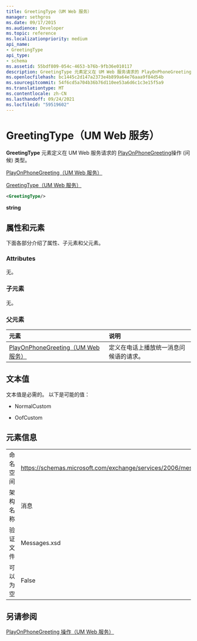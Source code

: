```yaml
---
title: GreetingType（UM Web 服务）
manager: sethgros
ms.date: 09/17/2015
ms.audience: Developer
ms.topic: reference
ms.localizationpriority: medium
api_name:
- GreetingType
api_type:
- schema
ms.assetid: 55bdf809-054c-4653-b76b-9fb36e010117
description: GreetingType 元素定义在 UM Web 服务请求的 PlayOnPhoneGreeting 操作 (问候) 类型。
ms.openlocfilehash: bc1445c2d147a2373e4b899a64e76aaa9f84d54b
ms.sourcegitcommit: 54f6cd5a704b36b76d110ee53a6d6c1c3e15f5a9
ms.translationtype: MT
ms.contentlocale: zh-CN
ms.lasthandoff: 09/24/2021
ms.locfileid: "59519602"
---
```

# <a name="greetingtype-um-web-service"></a>GreetingType（UM Web 服务）

**GreetingType** 元素定义在 UM Web 服务请求的 [PlayOnPhoneGreeting](playonphonegreeting-operation-um-web-service.md)操作 (问候) 类型。 
  
[PlayOnPhoneGreeting（UM Web 服务）](playonphonegreeting-um-web-service.md)
  
[GreetingType（UM Web 服务）](greetingtype-um-web-service.md)
  
```xml
<GreetingType/>
```

 **string**
## <a name="attributes-and-elements"></a>属性和元素

下面各部分介绍了属性、子元素和父元素。
  
### <a name="attributes"></a>Attributes

无。
  
### <a name="child-elements"></a>子元素

无。
  
### <a name="parent-elements"></a>父元素

|**元素**|**说明**|
|:-----|:-----|
|[PlayOnPhoneGreeting（UM Web 服务）](playonphonegreeting-um-web-service.md) <br/> |定义在电话上播放统一消息问候语的请求。  <br/> |
   
## <a name="text-value"></a>文本值

文本值是必需的。 以下是可能的值：
  
- NormalCustom
    
- OofCustom
    
## <a name="element-information"></a>元素信息

|||
|:-----|:-----|
|命名空间  <br/> |https://schemas.microsoft.com/exchange/services/2006/messages  <br/> |
|架构名称  <br/> |消息  <br/> |
|验证文件  <br/> |Messages.xsd  <br/> |
|可以为空  <br/> |False  <br/> |
   
## <a name="see-also"></a>另请参阅



[PlayOnPhoneGreeting 操作（UM Web 服务）](playonphonegreeting-operation-um-web-service.md)

